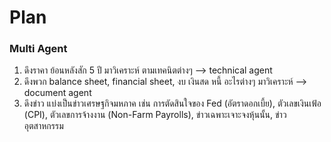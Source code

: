 # Plan

### Multi Agent 
1. ดึงราคา ย้อนหลังสัก 5 ปี มาวิเคราะห์ ตามเทคนิตต่างๆ --> technical agent
2. ดึงพวก balance sheet, financial sheet, งบ เงินสด หนี้ อะไรต่างๆ มาวิเคราะห์ --> document agent
3. ดึงข่าว แบ่งเป็นข่าวเศรษฐกิจมหภาค เช่น  การตัดสินใจของ Fed (อัตราดอกเบี้ย), ตัวเลขเงินเฟ้อ (CPI), ตัวเลขการจ้างงาน (Non-Farm Payrolls), ข่าวเฉพาะเจาะจงหุ้นนั้น, ข่าวอุตสาหกรรม
